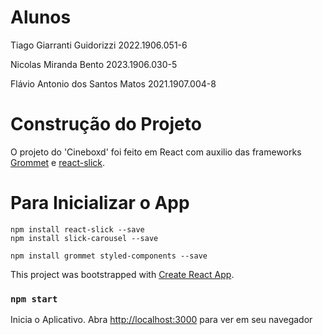 # Alunos

Tiago Giarranti Guidorizzi 2022.1906.051-6

Nicolas Miranda Bento 2023.1906.030-5

Flávio Antonio dos Santos Matos 2021.1907.004-8

# Construção do Projeto

O projeto do 'Cineboxd' foi feito em React com auxilio das frameworks [Grommet](https://github.com/grommet/grommet/tree/master) e [react-slick](https://react-slick.neostack.com/).

# Para Inicializar o App

```
npm install react-slick --save
npm install slick-carousel --save
```
```
npm install grommet styled-components --save
```

This project was bootstrapped with [Create React App](https://github.com/facebook/create-react-app).

### `npm start`

Inicia o Aplicativo.
Abra [http://localhost:3000](http://localhost:3000) para ver em seu navegador
